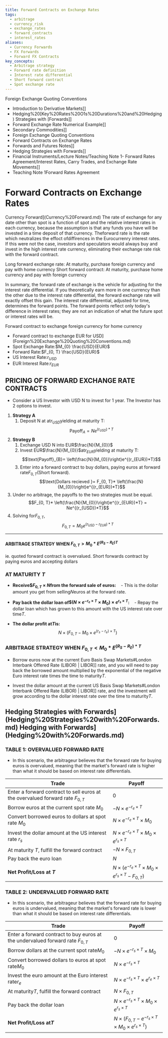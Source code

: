 ```yaml
---
title: Forward Contracts on Exchange Rates
tags:
  - arbitrage
  - currency_risk
  - exchange_rates
  - forward_contracts
  - interest_rates
aliases:
  - Currency Forwards
  - FX Forwards
  - Forward FX Contracts
key_concepts:
  - Arbitrage strategy
  - Forward rate definition
  - Interest rate differential
  - Short forward contract
  - Spot exchange rate
---
```


Foreign Exchange Quoting Conventions

- Introduction to Derivative Markets]]
- Hedging%20[Key%20Rates%20O1s%20Durations%20and%20Hedging) Strategies with [Forwards]]
- Forward Exchange Rate Numerical Example]]
- Secondary Commodities]]
- Foreign Exchange Quoting Conventions
- Forward Contracts on Exchange Rates
- Forwards and Futures Notes]]
- Hedging Strategies with Forwards]]
- Financial Instruments/Lecture Notes/Teaching Note 1- Forward Rates Agreement/Interest Rates,  Carry Trades,  and Exchange Rate Movements]]
- Teaching Note 1Forward Rates Agreement
# Forward Contracts on Exchange Rates

Currency Forward](Currency%20Forward.md)
The rate of exchange for any date other than spot is a function of spot and the relative interest rates in each currency,  because the assumption is that any funds you have will be invested in a time deposit of that currency. Theforward rate is the rate which neutralizes the effoct ofdiffirences in the Eurocurrenry interest rates. If this were not the case,  investors and speculators would always buy and invest in the high interest rate currency,  eliminating their exchange rate risk with the forward contract.

Long forward exchange rate: At maturity,  purchase foreign currency and pay with home currency
Short forward contract: At maturity,  purchase home currency and pay with foreign currency

In summary,  the forward rate of exchange is the vehicle for adjusting for the interest rate differential. If you theoretically earn more in one currency than the other due to the interest rate differential,  the forward exchange rate will exactly offset this gain. The interest rate differential,  adjusted for time,  determines the forward points. The forward points reflect only today's difference in interest rates; they are not an indication of what the future spot or interest rates will be.

Forward contract to exchange foreign currency for home currency

- Forward contract to exchange EUR for USD](Foreign%20Exchange%20Quoting%20Conventions.md)
- Spot Exchange Rate:$M_{0} \frac{USD}{EUR}$
- Forward Rate:$F_{0, T} \frac{USD}{EUR}$
- US Interest Rate:$r_{USD}$
- EUR Interest Rate:$r_{EUR}$

## PRICING OF FORWARD EXCHANGE RATE CONTRACTS
- Consider a US Investor with USD N to invest for 1 year. The Investor has 2 options to invest.
1. **Strategy A**
	1. Deposit N at at$r_{USD}$yielding at maturity T:$$\text{Payoff}_{A}=Ne^{(r_{USD})*T}$$
1. **Strategy B**
	1. Exchange USD N into EUR$\frac{N}{M_{0}}$
	1. Invest EUR$\frac{N}{M_{0}}$at$r_{EUR}$yielding at maturity T:$$\text{Payoff}_{B}= \left(\frac{N}{M_{0}}\right)e^{(r_{EUR})*T}$$
	1. Enter into a forward contract to buy dollars,  paying euros at forward rate$F_{0, T}$(Short forward).$$\text{Dollars recieved }= F_{0, T}* \left(\frac{N}{M_{0}}\right)e^{(r_{EUR})*T}$$
1. Under no arbitrage,  the payoffs to the two strategies must be equal.$$F_{0, T}* \left(\frac{N}{M_{0}}\right)e^{(r_{EUR})*T} = Ne^{(r_{USD})*T}$$
1. Solving for$F_{0, T}$, $$F_{0, T}=M_{0}e^{(r_{USD}-r_{EUR})*T}$$

---

#### ARBITRAGE STRATEGY WHEN $F_{0, T} > M_0 * E^{(R_S-R_E) T}$

ie. quoted forward contract is overvalued.
Short forwards contract by paying euros and accepting dollars

[^1]: **Enter a forward contract to sell$N$euros at the forward rate$F_{0, T}$:**
	   Commit to sell euros in the future at the currently quoted forward rate.
	   This is equivalent to shorting the forward.
[^1]: **Borrow$N \times e^{-r_e \times T} \times M_0$dollars and use it to buy$N \times e^{-r_e \times T}$euros:**
	   Take a loan in dollars now,  which will be repaid by the proceeds of selling euros at the forward rate.
	   Convert the borrowed dollars to euros at the current spot rate.
[^1]: **Invest$N \times e^{-r_e \times T}$euros at the euro interest rate$r_e$until$T$:**
Invest the euros at the Euro Basis Swap Markets#London Interbank Offered Rate (LIBOR) | LIBOR]] rate,  expecting them to grow back to$N$euros over time$T$.
### AT MATURITY $T$
- **Receive$\$F_{0, T} \times N$from the forward sale of euros:**
   - This is the dollar amount you get from selling$N$euros at the forward rate.
- **Pay back the dollar loan of$\$(N \times e^{-r_e \times T} \times M_0) \times e^{r_s \times T}$:**
   - Repay the dollar loan which has grown to this amount with the US interest rate over time$T$.

- **The dollar profit at$T$is:**$$N \times (F_{0, T} - M_0 \times e^{(r_s-r_e) \times T})$$

[^1]: Short forward contract (sell euros,  buy dollars)
[^1]: Borrow dollars
[^1]: Buy euro
[^1]: Invest in euro deposits
At maturity,
[^1]: Collect returns from euro deposits
[^1]: Deliver euros and receive dollars
[^1]: Pay back loan obligation

### ARBITRAGE STRATEGY WHEN ${} F_{0, T} < M_0 * E^{(R_S-R_E) * T} {}$
[^1]: **Enter into a forward contract to buy$N$euros at forward rate$F_{0, T}$:**
	- This step locks in the price at which you will buy euros in the future.

[^1]: **Borrow$N \times e^{-r_e \times T}$euros:**
- Borrow euros now at the current Euro Basis Swap Markets#London Interbank Offered Rate (LIBOR) | LIBOR]] rate,  and you will need to pay back the borrowed amount multiplied by the exponential of the negative Euro interest rate times the time to maturity$T$.

[^1]: **Exchange them to$N \times e^{-r_e \times T} \times M_0$dollars:**
	- Convert the borrowed euros to dollars at the current spot rate.

[^1]: **Invest$N \times e^{-r_e \times T} \times M_0$dollars at the dollar interest rate$r_s$:**
- Invest the dollar amount at the current US Basis Swap Markets#London Interbank Offered Rate (LIBOR) | LIBOR]] rate,  and the investment will grow according to the dollar interest rate over the time to maturity$T$.

[^1]: **At maturity$T$,  the arbitrageur:**
	- Receives$N$euros from the forward contract and pays$F_{0, T} \times N$dollars for them.
	- Pays back the euro loan of$N \times e^{-r_e \times T}$euros,  which has grown to$N$euros by$T$.
	- Receives proceeds from the dollar investment,  which is the invested amount multiplied by the exponential of the dollar interest rate times$T$.

[^1]: **Dollar Profit at$T$:**
	- The profit is calculated as the proceeds from the dollar investment minus the cost of buying euros in the forward contract.

[^1]: Long forward (buy euros,  pay dollars)
[^1]: Borrow euros
[^1]: Convert to dollars
[^1]: invest in dollars deposits
At maturity,
[^1]: Collect returns from dollar deposits
[^1]: Pay dollars to forward counterparty
[^1]: Collect euros
[^1]: Use euros to pay back euro loan

Hedging Strategies with Forwards](Hedging%20Strategies%20with%20Forwards.md)
Hedging with Forwards](Hedging%20with%20Forwards.md)
---

### TABLE 1: OVERVALUED FORWARD RATE
- In this scenario,  the arbitrageur believes that the forward rate for buying euros is overvalued,  meaning that the market's forward rate is higher than what it should be based on interest rate differentials.

 | Trade | Payoff | 
 | --- | --- | 
 | Enter a forward contract to sell euros at the overvalued forward rate $F_{0, T}$ | 0 | 
 | Borrow euros at the current spot rate $M_0$ | $-N \times e^{-r_e \times T}$ | 
 | Convert borrowed euros to dollars at spot rate $M_0$ | $N \times e^{-r_e \times T} \times M_0$ | 
 | Invest the dollar amount at the US interest rate $r_s$ | $N \times e^{-r_e \times T} \times M_0 \times e^{r_s \times T}$ | 
 | At maturity $T$,  fulfill the forward contract | $-N \times F_{0, T}$ | 
 | Pay back the euro loan | $N$ | 
 | **Net Profit/Loss at $T$** | $N \times (e^{-r_e \times T} \times M_0 \times e^{r_s \times T} - F_{0, T})$ | 

### TABLE 2: UNDERVALUED FORWARD RATE
- In this scenario,  the arbitrageur believes that the forward rate for buying euros is undervalued,  meaning that the market's forward rate is lower than what it should be based on interest rate differentials.

 | Trade | Payoff | 
 | --- | --- | 
 | Enter a forward contract to buy euros at the undervalued forward rate $F_{0, T}$ | 0 | 
 | Borrow dollars at the current spot rate$M_0$ | $-N \times e^{-r_s \times T} \times M_0$ | 
 | Convert borrowed dollars to euros at spot rate$M_0$ | $N \times e^{-r_s \times T}$ | 
 | Invest the euro amount at the Euro interest rate$r_e$ | $N \times e^{-r_s \times T} \times e^{r_e \times T}$ | 
 | At maturity$T$,  fulfill the forward contract | $N \times F_{0, T}$ | 
 | Pay back the dollar loan | $N \times e^{-r_s \times T} \times M_0 \times e^{r_s \times T}$ | 
 | **Net Profit/Loss at$T$** | $N \times (F_{0, T} - e^{-r_s \times T} \times M_0 \times e^{r_s \times T})$ |
